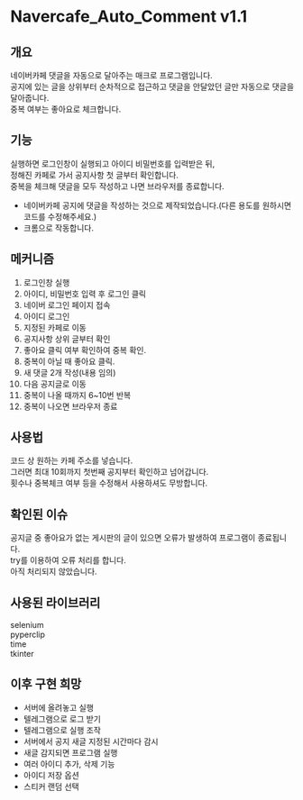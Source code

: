 # Navercafe_Auto_Comment v1.1

## 개요

네이버카페 댓글을 자동으로 달아주는 매크로 프로그램입니다.  
공지에 있는 글을 상위부터 순차적으로 접근하고 댓글을 안달았던 글만 자동으로 댓글을 달아줍니다.  
중복 여부는 좋아요로 체크합니다.

## 기능

실행하면 로그인창이 실행되고 아이디 비밀번호를 입력받은 뒤,  
정해진 카페로 가서 공지사항 첫 글부터 확인합니다.  
중복을 체크해 댓글을 모두 작성하고 나면 브라우저를 종료합니다.

- 네이버카페 공지에 댓글을 작성하는 것으로 제작되었습니다.(다른 용도를 원하시면 코드를 수정해주세요.)
- 크롬으로 작동합니다.

## 메커니즘

1. 로그인창 실행
2. 아이디, 비밀번호 입력 후 로그인 클릭
3. 네이버 로그인 페이지 접속
4. 아이디 로그인
5. 지정된 카페로 이동
6. 공지사항 상위 글부터 확인
7. 좋아요 클릭 여부 확인하여 중복 확인.
8. 중복이 아닐 때 좋아요 클릭.
9. 새 댓글 2개 작성(내용 임의)
10. 다음 공지글로 이동
11. 중복이 나올 때까지 6~10번 반복
12. 중복이 나오면 브라우저 종료

## 사용법

코드 상 원하는 카페 주소를 넣습니다.  
그러면 최대 10회까지 첫번째 공지부터 확인하고 넘어갑니다.  
횟수나 중복체크 여부 등을 수정해서 사용하셔도 무방합니다.

## 확인된 이슈

공지글 중 좋아요가 없는 게시판의 글이 있으면 오류가 발생하여 프로그램이 종료됩니다.  
try를 이용하여 오류 처리를 합니다.  
아직 처리되지 않았습니다.

## 사용된 라이브러리

selenium  
pyperclip  
time  
tkinter

## 이후 구현 희망

- 서버에 올려놓고 실행
- 텔레그램으로 로그 받기
- 텔레그램으로 실행 조작
- 서버에서 공지 새글 지정된 시간마다 감시
- 새글 감지되면 프로그램 실행
- 여러 아이디 추가, 삭제 기능
- 아이디 저장 옵션
- 스티커 랜덤 선택
